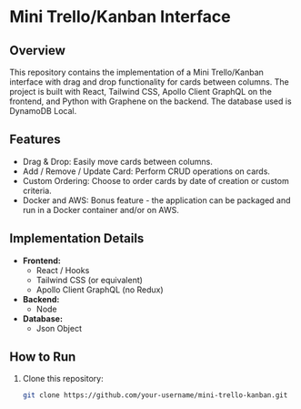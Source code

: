 # Mini Trello/Kanban Interface

## Overview

This repository contains the implementation of a Mini Trello/Kanban interface with drag and drop functionality for cards between columns. The project is built with React, Tailwind CSS, Apollo Client GraphQL on the frontend, and Python with Graphene on the backend. The database used is DynamoDB Local.

## Features

- Drag & Drop: Easily move cards between columns.
- Add / Remove / Update Card: Perform CRUD operations on cards.
- Custom Ordering: Choose to order cards by date of creation or custom criteria.
- Docker and AWS: Bonus feature - the application can be packaged and run in a Docker container and/or on AWS.

## Implementation Details

- **Frontend:**
  - React / Hooks
  - Tailwind CSS (or equivalent)
  - Apollo Client GraphQL (no Redux)
- **Backend:**
  - Node
- **Database:**
  - Json Object

## How to Run

1. Clone this repository:

   ```bash
   git clone https://github.com/your-username/mini-trello-kanban.git
